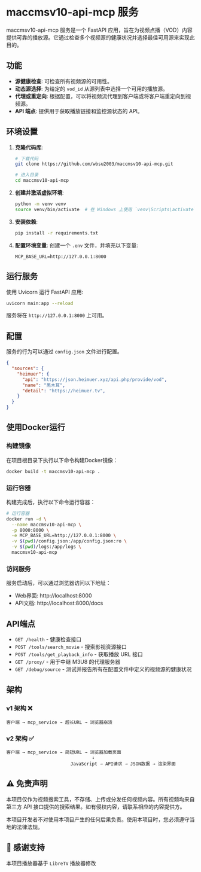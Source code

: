 # maccmsv10-api-mcp 服务

maccmsv10-api-mcp 服务是一个 FastAPI 应用，旨在为视频点播（VOD）内容提供可靠的播放源。它通过检查多个视频源的健康状况并选择最佳可用源来实现此目的。

## 功能

*   **源健康检查**: 可检查所有视频源的可用性。
*   **动态源选择**: 为给定的 `vod_id` 从源列表中选择一个可用的播放源。
*   **代理或重定向**: 根据配置，可以将视频流代理到客户端或将客户端重定向到视频源。
*   **API 端点**: 提供用于获取播放链接和监控源状态的 API。

## 环境设置

1.  **克隆代码库**:
    ```bash
    # 下载代码
    git clone https://github.com/wbsu2003/maccmsv10-api-mcp.git
    
    # 进入目录  
    cd maccmsv10-api-mcp
    ```

2.  **创建并激活虚拟环境**:
    ```bash
    python -m venv venv
    source venv/bin/activate  # 在 Windows 上使用 `venv\Scripts\activate`
    ```

3.  **安装依赖**:
    ```bash
    pip install -r requirements.txt
    ```

4.  **配置环境变量**:
    创建一个 `.env` 文件，并填充以下变量:
    ```
    MCP_BASE_URL=http://127.0.0.1:8000
    ```

## 运行服务

使用 Uvicorn 运行 FastAPI 应用:
```bash
uvicorn main:app --reload
```
服务将在 `http://127.0.0.1:8000` 上可用。

## 配置

服务的行为可以通过 `config.json` 文件进行配置。

```json
{
  "sources": {
    "heimuer": {
      "api": "https://json.heimuer.xyz/api.php/provide/vod",
      "name": "黑木耳",
      "detail": "https://heimuer.tv",
    }
  }
}
```

## 使用Docker运行

### 构建镜像

在项目根目录下执行以下命令构建Docker镜像：

```bash
docker build -t maccmsv10-api-mcp .
```

### 运行容器

构建完成后，执行以下命令运行容器：

```bash
# 运行容器
docker run -d \
  --name maccmsv10-api-mcp \
  -p 8000:8000 \
  -e MCP_BASE_URL=http://127.0.0.1:8000 \
  -v $(pwd)/config.json:/app/config.json:ro \
  -v $(pwd)/logs:/app/logs \
  maccmsv10-api-mcp
```

### 访问服务

服务启动后，可以通过浏览器访问以下地址：

- Web界面: http://localhost:8000
- API文档: http://localhost:8000/docs

## API端点

- `GET /health` - 健康检查接口
- `POST /tools/search_movie` - 搜索影视资源接口
- `POST /tools/get_playback_info` - 获取播放 URL 接口
- `GET /proxy/` - 用于中继 M3U8 的代理服务器
- `GET /debug/source` - 测试并报告所有在配置文件中定义的视频源的健康状况


## 架构

### v1 架构 ❌
```
客户端 → mcp_service → 超长URL → 浏览器崩溃
```

### v2 架构 ✅
```
客户端 → mcp_service → 简短URL → 浏览器加载页面
                                ↓
                        JavaScript → API请求 → JSON数据 → 渲染界面
```

## ⚠️ 免责声明

本项目仅作为视频搜索工具，不存储、上传或分发任何视频内容。所有视频均来自第三方 API 接口提供的搜索结果。如有侵权内容，请联系相应的内容提供方。

本项目开发者不对使用本项目产生的任何后果负责。使用本项目时，您必须遵守当地的法律法规。

## 🥇 感谢支持

本项目播放器基于 `LibreTV` 播放器修改 

